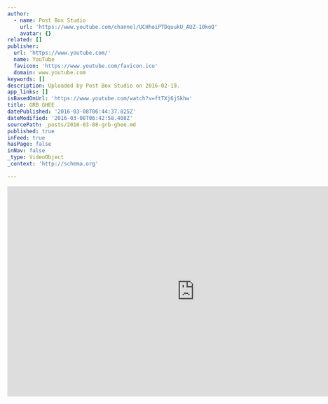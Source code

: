```yaml
---
author:
  - name: Post Box Studio
    url: 'https://www.youtube.com/channel/UCHhoiPTDquukU_AUZ-10koQ'
    avatar: {}
related: []
publisher:
  url: 'https://www.youtube.com/'
  name: YouTube
  favicon: 'https://www.youtube.com/favicon.ico'
  domain: www.youtube.com
keywords: []
description: Uploaded by Post Box Studio on 2016-02-19.
app_links: []
isBasedOnUrl: 'https://www.youtube.com/watch?v=ftTXj6jSkhw'
title: GRB GHEE
datePublished: '2016-03-08T06:44:37.825Z'
dateModified: '2016-03-08T06:42:58.408Z'
sourcePath: _posts/2016-03-08-grb-ghee.md
published: true
inFeed: true
hasPage: false
inNav: false
_type: VideoObject
_context: 'http://schema.org'

---
```

<iframe src="https://cdn.embedly.com/widgets/media.html?src=https%3A%2F%2Fwww.youtube.com%2Fembed%2FftTXj6jSkhw%3Ffeature%3Doembed&amp;url=https%3A%2F%2Fwww.youtube.com%2Fwatch%3Fv%3DftTXj6jSkhw&amp;image=https%3A%2F%2Fi.ytimg.com%2Fvi%2FftTXj6jSkhw%2Fhqdefault.jpg&amp;key=b7d04c9b404c499eba89ee7072e1c4f7&amp;type=text%2Fhtml&amp;schema=youtube" width="854" height="480" scrolling="no" frameborder="0" allowfullscreen="allowfullscreen" style=""></iframe>